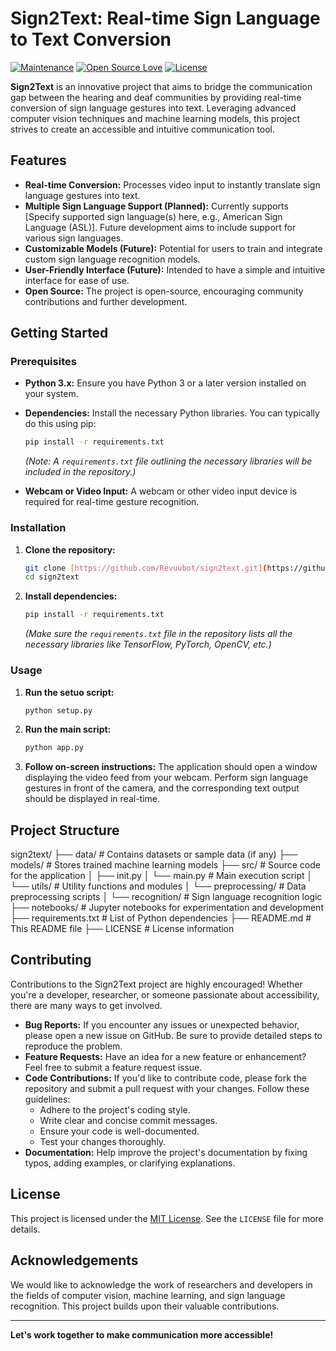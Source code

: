 # Sign2Text: Real-time Sign Language to Text Conversion

[![Maintenance](https://img.shields.io/badge/Maintained%3F-yes-green.svg)](https://github.com/Revuubot/sign2text/graphs/commit-activity)
[![Open Source Love](https://badges.frapsoft.com/os/v1/open-source.svg?v=103)](https://opensource.org/)
[![License](https://img.shields.io/badge/License-MIT-yellow.svg)](https://opensource.org/licenses/MIT)

**Sign2Text** is an innovative project that aims to bridge the communication gap between the hearing and deaf communities by providing real-time conversion of sign language gestures into text. Leveraging advanced computer vision techniques and machine learning models, this project strives to create an accessible and intuitive communication tool.

## Features

* **Real-time Conversion:** Processes video input to instantly translate sign language gestures into text.
* **Multiple Sign Language Support (Planned):** Currently supports [Specify supported sign language(s) here, e.g., American Sign Language (ASL)]. Future development aims to include support for various sign languages.
* **Customizable Models (Future):** Potential for users to train and integrate custom sign language recognition models.
* **User-Friendly Interface (Future):** Intended to have a simple and intuitive interface for ease of use.
* **Open Source:** The project is open-source, encouraging community contributions and further development.

## Getting Started

### Prerequisites

* **Python 3.x:** Ensure you have Python 3 or a later version installed on your system.
* **Dependencies:** Install the necessary Python libraries. You can typically do this using pip:

    ```bash
    pip install -r requirements.txt
    ```

    *(Note: A `requirements.txt` file outlining the necessary libraries will be included in the repository.)*

* **Webcam or Video Input:** A webcam or other video input device is required for real-time gesture recognition.

### Installation

1.  **Clone the repository:**

    ```bash
    git clone [https://github.com/Revuubot/sign2text.git](https://github.com/Revuubot/sign2text.git)
    cd sign2text
    ```

2.  **Install dependencies:**

    ```bash
    pip install -r requirements.txt
    ```

    *(Make sure the `requirements.txt` file in the repository lists all the necessary libraries like TensorFlow, PyTorch, OpenCV, etc.)*

### Usage

1.  **Run the setuo script:**

    ```bash
    python setup.py
    ```
2. **Run the main script:**

    ```bash
    python app.py
    ```

   

3.  **Follow on-screen instructions:** The application should open a window displaying the video feed from your webcam. Perform sign language gestures in front of the camera, and the corresponding text output should be displayed in real-time.

## Project Structure
sign2text/
├── data/                 # Contains datasets or sample data (if any)
├── models/               # Stores trained machine learning models
├── src/                  # Source code for the application
│   ├── init.py
│   └── main.py           # Main execution script
│   └── utils/            # Utility functions and modules
│   └── preprocessing/    # Data preprocessing scripts
│   └── recognition/      # Sign language recognition logic
├── notebooks/            # Jupyter notebooks for experimentation and development
├── requirements.txt      # List of Python dependencies
├── README.md             # This README file
├── LICENSE               # License information

## Contributing

Contributions to the Sign2Text project are highly encouraged! Whether you're a developer, researcher, or someone passionate about accessibility, there are many ways to get involved.

* **Bug Reports:** If you encounter any issues or unexpected behavior, please open a new issue on GitHub. Be sure to provide detailed steps to reproduce the problem.
* **Feature Requests:** Have an idea for a new feature or enhancement? Feel free to submit a feature request issue.
* **Code Contributions:** If you'd like to contribute code, please fork the repository and submit a pull request with your changes. Follow these guidelines:
    * Adhere to the project's coding style.
    * Write clear and concise commit messages.
    * Ensure your code is well-documented.
    * Test your changes thoroughly.
* **Documentation:** Help improve the project's documentation by fixing typos, adding examples, or clarifying explanations.

## License

This project is licensed under the [MIT License](LICENSE). See the `LICENSE` file for more details.

## Acknowledgements

We would like to acknowledge the work of researchers and developers in the fields of computer vision, machine learning, and sign language recognition. This project builds upon their valuable contributions.

---

**Let's work together to make communication more accessible!**
